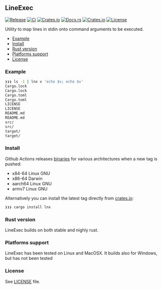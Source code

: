 ## LineExec
[![Release](https://img.shields.io/github/workflow/status/crisidev/lnx/release?style=for-the-badge)](https://github.com/crisidev/lnx/actions?query=workflow%3Arelease)
[![Ci](https://img.shields.io/github/workflow/status/crisidev/lnx/ci?style=for-the-badge)](https://github.com/crisidev/lnx/actions?query=workflow%3Aci)
[![Crates.io](https://img.shields.io/crates/v/lnx?style=for-the-badge)](https://crates.io/crates/lnx)
[![Docs.rs](https://img.shields.io/badge/docs.rs-rustdoc-green?style=for-the-badge)](https://docs.rs/crate/lnx)
[![Crates.io](https://img.shields.io/crates/d/lnx?style=for-the-badge)](https://crates.io/crates/lnx)
[![License](https://img.shields.io/badge/license-MIT-blue?style=for-the-badge)](https://github.com/crisidev/lnx/blob/master/LICENSE)

Utility to map lines in stdin onto command arguments to be executed.

- [Example](#example)
- [Install](#install)
- [Rust version](#rust-version)
- [Platforms support](#platforms-support)
- [License](#license)

### Example
```sh
❯❯❯ ls -1 | lnx v 'echo $v; echo $v'
Cargo.lock
Cargo.lock
Cargo.toml
Cargo.toml
LICENSE
LICENSE
README.md
README.md
src/
src/
target/
target/
```

### Install
Github Actions releases [binaries](https://github.com/crisidev/lnx/releases) for various architectures when a new tag is pushed:
* x84-64 Linux GNU
* x86-64 Darwin
* aarch64 Linux GNU
* armv7 Linux GNU

Alternatively you can install the latest tag directly from [crates.io](https://crates.io/crates/lnx):
```sh
❯❯❯ cargo install lnx
```

### Rust version
LineExec builds on both stable and nighly rust.

### Platforms support
LineExec has been tested on Linux and MacOSX. It builds also for Windows, but has not been tested 

### License
See [LICENSE](https://github.com/crisidev/lnx/blob/master/LICENSE) file.
